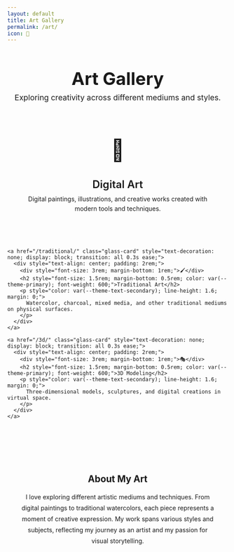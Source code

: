 ```yaml
---
layout: default
title: Art Gallery
permalink: /art/
icon: 🎨
---
```


<div class="main-content">
  <div class="glass-container container">
    <div class="glass-card">
  <header style="text-align: center; margin-bottom: 3rem;">
    <h1 style="font-size: 2.5rem; margin-bottom: 0.5rem; color: var(--theme-primary); font-weight: 700;">Art Gallery</h1>
    <p style="font-size: 1.1rem; color: var(--theme-text-secondary); margin: 0;">Exploring creativity across different mediums and styles.</p>
  </header>

  <div style="display: grid; grid-template-columns: repeat(auto-fit, minmax(350px, 1fr)); gap: 2rem; margin-bottom: 3rem;">
    <a href="/digital/" class="glass-card" style="text-decoration: none; display: block; transition: all 0.3s ease;">
      <div style="text-align: center; padding: 2rem;">
        <div style="font-size: 3rem; margin-bottom: 1rem;">🎨</div>
        <h2 style="font-size: 1.5rem; margin-bottom: 0.5rem; color: var(--theme-primary); font-weight: 600;">Digital Art</h2>
        <p style="color: var(--theme-text-secondary); line-height: 1.6; margin: 0;">
          Digital paintings, illustrations, and creative works created with modern tools and techniques.
        </p>
      </div>
    </a>
    
    <a href="/traditional/" class="glass-card" style="text-decoration: none; display: block; transition: all 0.3s ease;">
      <div style="text-align: center; padding: 2rem;">
        <div style="font-size: 3rem; margin-bottom: 1rem;">🖌️</div>
        <h2 style="font-size: 1.5rem; margin-bottom: 0.5rem; color: var(--theme-primary); font-weight: 600;">Traditional Art</h2>
        <p style="color: var(--theme-text-secondary); line-height: 1.6; margin: 0;">
          Watercolor, charcoal, mixed media, and other traditional mediums on physical surfaces.
        </p>
      </div>
    </a>
    
    <a href="/3d/" class="glass-card" style="text-decoration: none; display: block; transition: all 0.3s ease;">
      <div style="text-align: center; padding: 2rem;">
        <div style="font-size: 3rem; margin-bottom: 1rem;">🎭</div>
        <h2 style="font-size: 1.5rem; margin-bottom: 0.5rem; color: var(--theme-primary); font-weight: 600;">3D Modeling</h2>
        <p style="color: var(--theme-text-secondary); line-height: 1.6; margin: 0;">
          Three-dimensional models, sculptures, and digital creations in virtual space.
        </p>
      </div>
    </a> 
  </div>

  <div class="glass-panel" style="text-align: center; padding: 2rem;">
    <h3 style="font-size: 1.3rem; margin-bottom: 1rem; color: var(--theme-primary);">About My Art</h3>
    <p style="color: var(--theme-text-secondary); line-height: 1.8; margin: 0; max-width: 800px; margin: 0 auto;">
      I love exploring different artistic mediums and techniques. From digital paintings to traditional watercolors, 
      each piece represents a moment of creative expression. My work spans various styles and subjects, 
      reflecting my journey as an artist and my passion for visual storytelling.
    </p>
  </div>
</div>
  </div>
</div> 
